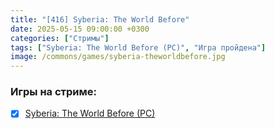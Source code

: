```yaml
---
title: "[416] Syberia: The World Before"
date: 2025-05-15 09:00:00 +0300
categories: ["Стримы"]
tags: ["Syberia: The World Before (PC)", "Игра пройдена"]
image: /commons/games/syberia-theworldbefore.jpg
---
```


### Игры на стриме:
+ [x] [Syberia: The World Before (PC)](/tags/syberia-the-world-before-pc)
